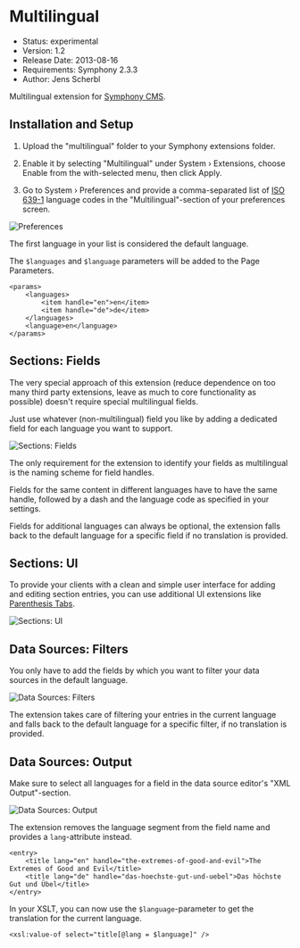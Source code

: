 # Multilingual

- Status: experimental
- Version: 1.2
- Release Date: 2013-08-16
- Requirements: Symphony 2.3.3
- Author: Jens Scherbl

Multilingual extension for [Symphony CMS][1].

## Installation and Setup

1.  Upload the "multilingual" folder to your Symphony extensions folder.

2.  Enable it by selecting "Multilingual" under System › Extensions, choose Enable from the with-selected menu, then click Apply.

3.  Go to System › Preferences and provide a comma-separated list of [ISO 639-1][2] language codes in the "Multilingual"-section of your preferences screen.

![Preferences][4]

The first language in your list is considered the default language.

The `$languages` and `$language` parameters will be added to the Page Parameters.

    <params>
        <languages>
            <item handle="en">en</item>
            <item handle="de">de</item>
        </languages>
        <language>en</language>
    </params>

## Sections: Fields

The very special approach of this extension (reduce dependence on too many third party extensions, leave as much to core functionality as possible) doesn't require special multilingual fields.

Just use whatever (non-multilingual) field you like by adding a dedicated field for each language you want to support.

![Sections: Fields][5]

The only requirement for the extension to identify your fields as multilingual is the naming scheme for field handles.

Fields for the same content in different languages have to have the same handle, followed by a dash and the language code as specified in your settings.

Fields for additional languages can always be optional, the extension falls back to the default language for a specific field if no translation is provided.

## Sections: UI

To provide your clients with a clean and simple user interface for adding and editing section entries, you can use additional UI extensions like [Parenthesis Tabs][3].

![Sections: UI][6]

## Data Sources: Filters

You only have to add the fields by which you want to filter your data sources in the default language.

![Data Sources: Filters][7]

The extension takes care of filtering your entries in the current language and falls back to the default language for a specific filter, if no translation is provided.

## Data Sources: Output

Make sure to select all languages for a field in the data source editor's "XML Output"-section.

![Data Sources: Output][8]

The extension removes the language segment from the field name and provides a `lang`-attribute instead.

    <entry>
        <title lang="en" handle="the-extremes-of-good-and-evil">The Extremes of Good and Evil</title>
        <title lang="de" handle="das-hoechste-gut-und-uebel">Das höchste Gut und Übel</title>
    </entry>

In your XSLT, you can now use the `$language`-parameter to get the translation for the current language.

    <xsl:value-of select="title[@lang = $language]" />

[1]: http://getsymphony.com
[2]: http://en.wikipedia.org/wiki/ISO_639-1
[3]: http://symphonyextensions.com/extensions/parenthesistabs/
[4]: https://raw.github.com/jensscherbl/multilingual/master/docs/assets/images/preferences.png
[5]: https://raw.github.com/jensscherbl/multilingual/master/docs/assets/images/sections_fields.png
[6]: https://raw.github.com/jensscherbl/multilingual/master/docs/assets/images/sections_ui.png
[7]: https://raw.github.com/jensscherbl/multilingual/master/docs/assets/images/ds_filters.png
[8]: https://raw.github.com/jensscherbl/multilingual/master/docs/assets/images/ds_output.png
